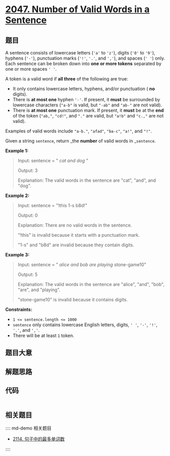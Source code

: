 # [2047. Number of Valid Words in a Sentence](https://leetcode.com/problems/number-of-valid-words-in-a-sentence)

## 题目

A sentence consists of lowercase letters (`'a'` to `'z'`), digits (`'0'` to
`'9'`), hyphens (`'-'`), punctuation marks (`'!'`, `'.'`, and `','`), and
spaces (`' '`) only. Each sentence can be broken down into **one or more
tokens** separated by one or more spaces `' '`.

A token is a valid word if **all three** of the following are true:

  * It only contains lowercase letters, hyphens, and/or punctuation ( **no** digits).
  * There is **at most one** hyphen `'-'`. If present, it **must** be surrounded by lowercase characters (`"a-b"` is valid, but `"-ab"` and `"ab-"` are not valid).
  * There is **at most one** punctuation mark. If present, it **must** be at the **end** of the token (`"ab,"`, `"cd!"`, and `"."` are valid, but `"a!b"` and `"c.,"` are not valid).

Examples of valid words include `"a-b."`, `"afad"`, `"ba-c"`, `"a!"`, and
`"!"`.

Given a string `sentence`, return _the **number** of valid words in
_`sentence`.



**Example 1:**

> Input: sentence = " _cat_ _and_  _dog_ "
> 
> Output: 3
> 
> Explanation: The valid words in the sentence are "cat", "and", and "dog".

**Example 2:**

> Input: sentence = "!this  1-s b8d!"
> 
> Output: 0
> 
> Explanation: There are no valid words in the sentence.
> 
> "!this" is invalid because it starts with a punctuation mark.
> 
> "1-s" and "b8d" are invalid because they contain digits.

**Example 3:**

> Input: sentence = " _alice_ _and_  _bob_ _are_ _playing_ stone-game10"
> 
> Output: 5
> 
> Explanation: The valid words in the sentence are "alice", "and", "bob", "are", and "playing".
> 
> "stone-game10" is invalid because it contains digits.

**Constraints:**

  * `1 <= sentence.length <= 1000`
  * `sentence` only contains lowercase English letters, digits, `' '`, `'-'`, `'!'`, `'.'`, and `','`.
  * There will be at least `1` token.


## 题目大意

## 解题思路

## 代码

```javascript

```

## 相关题目

:::: md-demo 相关题目
- [2114. 句子中的最多单词数](https://leetcode.com/problems/maximum-number-of-words-found-in-sentences)

::::
